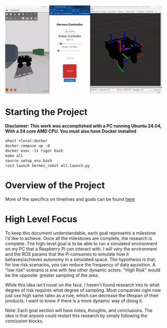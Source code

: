 ![Project Hermes Full](/assets/DemoAll.gif "Project Hermes")
# Starting the Project

**Disclaimer: This work was accomplished with a PC running Ubuntu 24.04, With a 24 core AMD CPU. You must also have Docker installed**

```
xhost +local:docker
docker compose up -d
docker exec -it rigor bash
make all
source setup_env.bash
ros2 launch hermes_robot all.launch.py 
```

# Overview of the Project

More of the specifics on timelines and goals can be found [here](/LIVING_DOC.md)

# High Level Focus
To keep this document understandable, each goal represents a milestone I'd like to achieve. Once all the milestones are complete, the research is complete. The high-level goal is to be able to run a simulated environment on my PC that a Raspberry Pi can interact with. I will vary the environment and the ROS params that the Pi consumes to simulate how it behaves/achieves autonomy in a simulated space. The hypothesis is that, for low risk scenarios, you can reduce the frequency of data aquisition. A "low risk" scenario is one with few other dynamic actors. "High Risk" would be the opposite: greater sampling of the area. 

While this idea isn't novel on the face, I haven't found research into to what degree of risk requires what degree of sampling. Most companies right now just use high same rates as a rule, which can decrease the lifespan of their products. I want to know if there is a more dynamic way of doing it.

Note: Each goal section will have notes, thoughts, and conclusions. The idea is that anyone could restart this research by simply following the conclusion blocks.